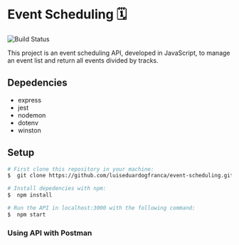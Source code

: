 # Event Scheduling 🗓

![Build Status](https://travis-ci.org/luiseduardogfranca/event-scheduling.svg?branch=feature/express-master)

This project is an event scheduling API, developed in JavaScript, to manage an event list and return all events divided by tracks.

## Depedencies

- express
- jest
- nodemon
- dotenv
- winston

## Setup

```sh
# First clone this repository in your machine:
$  git clone https://github.com/luiseduardogfranca/event-scheduling.git

# Install depedencies with npm:
$  npm install

# Run the API in localhost:3000 with the following command:
$  npm start
```

### Using API with Postman

```

```
